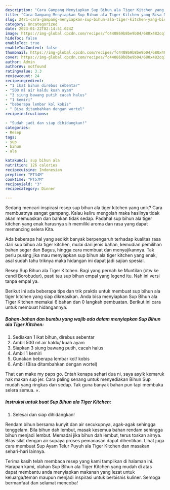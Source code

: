 ```yaml
---
description: "Cara Gampang Menyiapkan Sup Bihun ala Tiger Kitchen yang Bisa Manjain Lidah"
title: "Cara Gampang Menyiapkan Sup Bihun ala Tiger Kitchen yang Bisa Manjain Lidah"
slug: 2471-cara-gampang-menyiapkan-sup-bihun-ala-tiger-kitchen-yang-bisa-manjain-lidah
category: Uncategorized
date: 2023-01-22T02:14:51.024Z
image: https://img-global.cpcdn.com/recipes/fc440869b8be9b04/680x482cq70/sup-bihun-ala-tiger-kitchen-foto-resep-utama.jpg
hideToc: false
enableToc: true
enableTocContent: false
thumbnail: https://img-global.cpcdn.com/recipes/fc440869b8be9b04/680x482cq70/sup-bihun-ala-tiger-kitchen-foto-resep-utama.jpg
cover: https://img-global.cpcdn.com/recipes/fc440869b8be9b04/680x482cq70/sup-bihun-ala-tiger-kitchen-foto-resep-utama.jpg
author: Admin
authorAv: notfound
ratingvalue: 3.3
reviewcount: 24
recipeingredient:
- "1 ikat bihun direbus sebentar"
- "500 ml air kaldu kuah ayam"
- "3 siung bawang putih cacah halus"
- "1 kemiri"
- "beberapa lembar kol kobis"
- " Bisa ditambahkan dengan wortel"
recipeinstructions:

- "Sudah jadi dan siap dihidangkan!"
categories:
- Resep
tags:
- sup
- bihun
- ala

katakunci: sup bihun ala 
nutrition: 126 calories
recipecuisine: Indonesian
preptime: "PT34M"
cooktime: "PT57M"
recipeyield: "3"
recipecategory: Dinner

---
```





Sedang mencari inspirasi resep sup bihun ala tiger kitchen yang unik? Cara membuatnya sangat gampang. Kalau keliru mengolah maka hasilnya tidak akan memuaskan dan bahkan tidak sedap. Padahal sup bihun ala tiger kitchen yang enak harusnya sih memiliki aroma dan rasa yang dapat memancing selera Kita.





Ada beberapa hal yang sedikit banyak berpengaruh terhadap kualitas rasa dari sup bihun ala tiger kitchen, mulai dari jenis bahan, kemudian pemilihan bahan segar dan Bagus, hingga cara membuat dan menyajikannya. Tak perlu pusing jika mau menyiapkan sup bihun ala tiger kitchen yang enak,      asal sudah tahu triknya maka hidangan ini dapat jadi sajian spesial.














Resep Sup Bihun ala Tiger Kitchen. Bagi yang pernah ke Muntilan (otw ke candi Borobudur), pasti tau sup bihun empal yang legend itu. Nah ini versi tanpa empal ya.






Berikut ini ada beberapa tips dan trik praktis untuk membuat sup bihun ala tiger kitchen yang siap dikreasikan. Anda bisa menyiapkan Sup Bihun ala Tiger Kitchen memakai 6 bahan dan 0 langkah pembuatan. Berikut ini cara untuk membuat hidangannya.

<!--inarticleads1-->

##### Bahan-bahan dan bumbu yang wajib ada dalam menyiapkan Sup Bihun ala Tiger Kitchen:

1. Sediakan 1 ikat bihun, direbus sebentar
1. Ambil 500 ml air kaldu/ kuah ayam
1. Siapkan 3 siung bawang putih, cacah halus
1. Ambil 1 kemiri
1. Gunakan beberapa lembar kol/ kobis
1. Ambil  (Bisa ditambahkan dengan wortel)


That can make my paps go. Entah kenapa sehari dua ni, saya asyik kemaruk nak makan sup jer. Cara paling senang untuk menyediakan Bihun Sup mudah yang ringkas dan sedap. Tak guna banyak bahan pun tapi membuka selera semua. ×. 

<!--inarticleads2-->

##### Instruksi untuk buat Sup Bihun ala Tiger Kitchen:


1. Selesai dan siap dihidangkan!

Rendam bihun bersama kunyit dan air secukupnya, agak-agak sehingga tenggelam. Bila bihun dah lembut, masak kesemua bahan rendam sehingga bihun menjadi lembut. Memadai jika bihun dah lembut, terus toskan airnya. Bilas sikit dengan air supaya proses pemanasan dapat dihentikan. Lihat juga cara membuat Sup Ayam Telur Puyuh ala Tiger Kitchen dan masakan sehari-hari lainnya. 

Terima kasih telah membaca resep yang kami tampilkan di halaman ini. Harapan kami, olahan Sup Bihun ala Tiger Kitchen yang mudah di atas dapat membantu anda menyiapkan makanan yang lezat untuk keluarga/teman maupun menjadi inspirasi untuk berbisnis kuliner. Semoga bermanfaat dan selamat mencoba!
